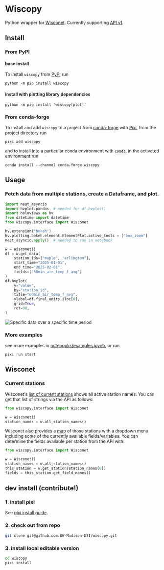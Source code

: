 # Wiscopy
Python wrapper for [Wisconet](https://wisconet.wisc.edu/). Currently supporting [API v1](https://wisconet.wisc.edu/docs).

## Install

### From PyPI

#### base install

To install `wiscopy` from [PyPI](https://pypi.org/project/wiscopy/) run

```
python -m pip install wiscopy
```

#### install with plotting library dependencies

```
python -m pip install 'wiscopy[plot]'
```

### From conda-forge

To install and add `wiscopy` to a project from [conda-forge](https://github.com/conda-forge/wiscopy-feedstock) with [Pixi](https://pixi.sh/), from the project directory run

```
pixi add wiscopy
```

and to install into a particular conda environment with [`conda`](https://docs.conda.io/projects/conda/), in the activated environment run

```
conda install --channel conda-forge wiscopy
```

## Usage

### Fetch data from multiple stations, create a Dataframe, and plot.
```python
import nest_asyncio
import hvplot.pandas  # needed for df.hvplot()
import holoviews as hv
from datetime import datetime
from wiscopy.interface import Wisconet

hv.extension('bokeh')
hv.plotting.bokeh.element.ElementPlot.active_tools = ["box_zoom"]
nest_asyncio.apply()  # needed to run in notebook

w = Wisconet()
df = w.get_data(
    station_ids=["maple", "arlington"],
    start_time="2025-01-01",
    end_time="2025-02-01",
    fields=["60min_air_temp_f_avg"]
)
df.hvplot(
    y="value",
    by="station_id",
    title="60min_air_temp_f_avg",
    ylabel=df.final_units.iloc[0],
    grid=True,
    rot=90,
)

```
![Specific data over a specific time period](./notebooks/specific_data_specific_time.png)

### More examples
see more examples in [notebooks/examples.ipynb](https://github.com/UW-Madison-DSI/wiscopy/blob/main/notebooks/examples.ipynb), or run

```
pixi run start
```

## Wisconet

### Current stations
Wisconet's [list of current stations](https://wisconet.wisc.edu/stations.html) shows all active station names. You can get that list of strings via the API as follows:
```python
from wiscopy.interface import Wisconet

w = Wisconet()
station_names = w.all_station_names()
```

Wisconet also provides a [map](https://wisconet.wisc.edu/maps.html) of those stations with a dropdown menu including some of the currently available fields/variables. You can determine the fields available per station from the API with:

```python
from wiscopy.interface import Wisconet

w = Wisconet()
station_names = w.all_station_names()
this_station = w.get_station(station_names[0])
fields = this_station.get_field_names()
```


## dev install (contribute!)
### 1. install pixi
See [pixi install guide](https://pixi.sh/latest/advanced/installation/).

### 2. check out from repo
```bash
git clone git@github.com:UW-Madison-DSI/wiscopy.git
```

### 3. install local editable version
```bash
cd wiscopy
pixi install
```
